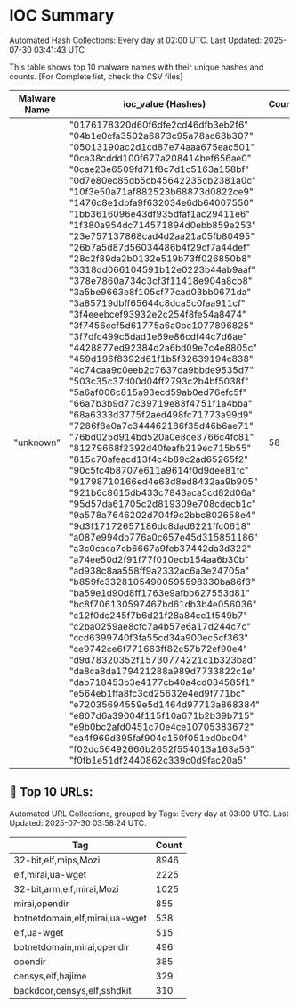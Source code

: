 # IOC Summary

Automated Hash Collections: Every day at 02:00 UTC. Last Updated: 2025-07-30 03:41:43 UTC

This table shows top 10 malware names with their unique hashes and counts. [For Complete list, check the CSV files]

| Malware Name | ioc_value (Hashes) | Count |
|--------------|--------------------|-------|
|  "unknown" |  "0176178320d60f6dfe2cd46dfb3eb2f6"<br> "04b1e0cfa3502a6873c95a78ac68b307"<br> "05013190ac2d1cd87e74aaa675eac501"<br> "0ca38cddd100f677a208414bef656ae0"<br> "0cae23e6509fd71f8c7d1c5163a158bf"<br> "0d7e80ec85db5cb45642235cb2381a0c"<br> "10f3e50a71af882523b68873d0822ce9"<br> "1476c8e1dbfa9f632034e6db64007550"<br> "1bb3616096e43df935dfaf1ac29411e6"<br> "1f380a954dc714571894d0ebb859e253"<br> "23e757137868cad4d2aa21a05fb80495"<br> "26b7a5d87d56034486b4f29cf7a44def"<br> "28c2f89da2b0132e519b73ff026850b8"<br> "3318dd066104591b12e0223b44ab9aaf"<br> "378e7860a734c3cf3f11418e904a8cb8"<br> "3a5be9663e8f105cf77cad03bb0671da"<br> "3a85719dbff65644c8dca5c0faa911cf"<br> "3f4eeebcef93932e2c254f8fe54a8474"<br> "3f7456eef5d61775a6a0be1077896825"<br> "3f7dfc499c5dad1e69e86cdf44c7d6ae"<br> "4428877ed92384d2a6bd09e7c4e8805c"<br> "459d196f8392d61f1b5f32639194c838"<br> "4c74caa9c0eeb2c7637da9bbde9535d7"<br> "503c35c37d00d04ff2793c2b4bf5038f"<br> "5a6af006c815a93ecd59ab0ed76efc5f"<br> "66a7b3b9d77c39719e83f4751f1a4bba"<br> "68a6333d3775f2aed498fc71773a99d9"<br> "7286f8e0a7c344462186f35d46b6ae71"<br> "76bd025d914bd520a0e8ce3766c4fc81"<br> "81279668f2392d40feafb219ec715b55"<br> "815c70afeacd13f4c4b89c2ad65265f2"<br> "90c5fc4b8707e611a9614f0d9dee81fc"<br> "91798710166ed4e63d8ed8432aa9b905"<br> "921b6c8615db433c7843aca5cd82d06a"<br> "95d57da61705c2d819309e708cdecb1c"<br> "9a578a7646202d704f9c2bbc802658e4"<br> "9d3f17172657186dc8dad6221ffc0618"<br> "a087e994db776a0c657e45d315851186"<br> "a3c0caca7cb6667a9feb37442da3d322"<br> "a74ee50d2f91f77f010ecb154aa6b30b"<br> "ad938c8aa558ff9a2332ac6a3e24705a"<br> "b859fc33281054900595598330ba86f3"<br> "ba59e1d90d8ff1763e9afbb627553d81"<br> "bc8f706130597467bd61db3b4e056036"<br> "c12f0dc245f7b6d21f28a84cc1f549b7"<br> "c2ba0259ae8cfc7a4b57e6a17d244c7c"<br> "ccd6399740f3fa55cd34a900ec5cf363"<br> "ce9742ce6f771663ff82c57b72ef90e4"<br> "d9d78320352f15730774221c1b323bad"<br> "da8ca8da179421288a989d7733822c1e"<br> "dab718453b3e4177cb40a4cd034585f1"<br> "e564eb1ffa8fc3cd25632e4ed9f771bc"<br> "e72035694559e5d1464d97713a868384"<br> "e807d6a39004f115f10a671b2b39b715"<br> "e9b0bc2afd0451c70e4ce10705383672"<br> "ea4f969d395faf904d150f051ed0bc04"<br> "f02dc56492666b2652f554013a163a56"<br> "f0fb1e51df2440862c339c0d9fac20a5" | 58 |

<!-- url_summary_start -->
## 🔗 Top 10 URLs:

Automated URL Collections, grouped by Tags: Every day at 03:00 UTC. Last Updated: 2025-07-30 03:58:24 UTC.

| Tag | Count |
|-----|-------|
| 32-bit,elf,mips,Mozi | 8946 |
| elf,mirai,ua-wget | 2225 |
| 32-bit,arm,elf,mirai,Mozi | 1025 |
| mirai,opendir | 855 |
| botnetdomain,elf,mirai,ua-wget | 538 |
| elf,ua-wget | 515 |
| botnetdomain,mirai,opendir | 496 |
| opendir | 385 |
| censys,elf,hajime | 329 |
| backdoor,censys,elf,sshdkit | 310 |
<!-- url_summary_end -->
